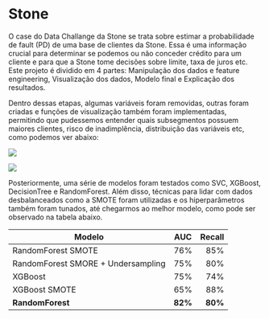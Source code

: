 # Stone

O case do Data Challange da Stone se trata sobre estimar a probabilidade de fault (PD) de uma base de clientes da Stone. Essa é uma informação crucial para determinar se podemos ou não conceder crédito para um cliente e para que a Stone tome decisões sobre limite, taxa de juros etc. Este projeto é dividido em 4 partes: Manipulação dos dados e feature engineering, Visualização dos dados, Modelo final e Explicação dos resultados. 

Dentro dessas etapas, algumas variáveis foram removidas, outras foram criadas e funções de visualização também foram implementadas, permitindo que pudessemos entender quais subsegmentos possuem maiores clientes, risco de inadimplência, distribuição das variáveis etc, como podemos ver abaixo:

![](output2.png)

![](output4.png)

Posteriormente, uma série de modelos foram testados como SVC, XGBoost, DecisionTree e RandomForest. Além disso, técnicas para lidar com dados desbalanceados como a SMOTE foram utilizadas e os hiperparâmetros também foram tunados, até chegarmos ao melhor modelo, como pode ser observado na tabela abaixo.



| Modelo       | AUC           | Recall  |
| ------------- |:-------------:| -----:|
| RandomForest SMOTE      | 76% | 85% |
| RandomForest SMORE + Undersampling      | 75%      |   80% |
| XGBoost |  75% | 74% |
| XGBoost SMOTE | 65% | 88%|
| **RandomForest** | **82%** |**80%**|
